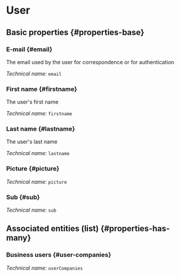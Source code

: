 # User
<!--- THIS FILE IS GENERATED PLEASE DO NOT EDIT IT DIRECTLY --->



## Basic properties {#properties-base}

### E-mail {#email}

The email used by the user for correspondence or for authentication

*Technical name:* ```email```

### First name {#firstname}

The user's first name

*Technical name:* ```firstname```

### Last name {#lastname}

The user's last name

*Technical name:* ```lastname```

### Picture {#picture}



*Technical name:* ```picture```

### Sub {#sub}



*Technical name:* ```sub```




## Associated entities (list) {#properties-has-many}

### Business users {#user-companies}



*Technical name:* ```userCompanies```




